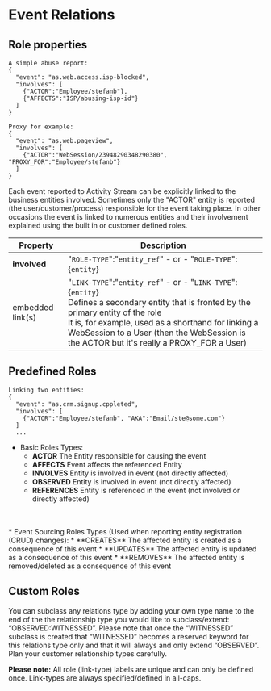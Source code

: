 # Event Relations
## Role properties
```shell
A simple abuse report:
{
  "event": "as.web.access.isp-blocked",
  "involves": [
    {"ACTOR":"Employee/stefanb"},
    {"AFFECTS":"ISP/abusing-isp-id"}
  ]
}

Proxy for example:
{
  "event": "as.web.pageview",
  "involves": [
    {"ACTOR":"WebSession/23948290348290380", "PROXY_FOR":"Employee/stefanb"}
  ]
}

```
Each event reported to Activity Stream can be explicitly linked to the business entities involved. Sometimes only the "ACTOR" entity is reported (the user/customer/process) responsible for the event taking place. 
In other occasions the event is linked to numerous entities and their involvement explained using the built in or customer defined roles.      

Property | Description
-------- | -----------
**involved**|"`ROLE-TYPE`":"`entity_ref`" - or - "`ROLE-TYPE`":{`entity`} 
embedded link(s)|"`LINK-TYPE`":"`entity_ref`" - or - "`LINK-TYPE`":{`entity`} </br>Defines a secondary entity that is fronted by the primary entity of the role</br>It is, for example, used as a shorthand for linking a WebSession to a User (then the WebSession is the ACTOR but it's really a PROXY_FOR a User)

## Predefined Roles
```shell
Linking two entities:
{
  "event": "as.crm.signup.cppleted",
  "involves": [
    {"ACTOR":"Employee/stefanb", "AKA":"Email/ste@some.com"}
  ]
  ...
```
* Basic Roles Types:
  * **ACTOR**            The Entity responsible for causing the event
  * **AFFECTS**          Event affects the referenced Entity
  * **INVOLVES**         Entity is involved in event (not directly affected)
  * **OBSERVED**         Entity is involved in event (not directly affected)
  * **REFERENCES**       Entity is referenced in the event (not involved or directly affected)
</br>
</br>
* Event Sourcing Roles Types (Used when reporting entity registration (CRUD) changes):
  * **CREATES**          The affected entity is created as a consequence of this event
  * **UPDATES**          The affected entity is updated as a consequence of this event
  * **REMOVES**          The affected entity is removed/deleted as a consequence of this event

## Custom Roles
You can subclass any relations type by adding your own type name to the end of the the relationship type you would like to subclass/extend: “OBSERVED:WITNESSED”. Please note that once the “WITNESSED” subclass is created that “WITNESSED” becomes a reserved keyword for this relations type only and that it will always and only extend “OBSERVED”. Plan your customer relationship types carefully.

**Please note:** All role (link-type) labels are unique and can only be defined once. Link-types are always specified/defined in all-caps.
